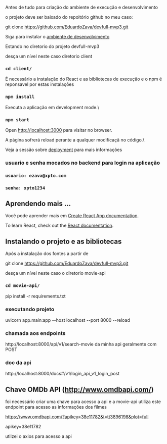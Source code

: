 Antes de tudo para criação do ambiente de execução e desenvolvimento

o projeto deve ser baixado do repoitório github no meu caso:

git clone https://github.com/EduardoZava/devfull-mvp3.git

Siga para instalar o [ambiente de desenvolvimento](https://kinsta.com/pt/base-de-conhecimento/react-no-windows-macos-e-linux/)

Estando no diretorio do projeto devfull-mvp3

desça um nível neste caso diretorio client
### `cd client/`

É necessário a instalação do React e as bibliotecas de execução e o npm é reponsavel por estas instalações

### `npm install`

Executa a aplicação em development mode.\

### `npm start`

Open [http://localhost:3000](http://localhost:3000) para visitar no browser.

A página sofrerá reload perante a qualquer modificaçã no código.\

Veja a sessão sobre [deployment](https://facebook.github.io/create-react-app/docs/deployment) para mais informações

### usuario e senha mocados no backend para login na aplicação
### `usuario: ezava@xpto.com`
### `senha: xpto1234`

## Aprendendo mais ...

Você pode aprender mais em [Create React App documentation](https://facebook.github.io/create-react-app/docs/getting-started).

To learn React, check out the [React documentation](https://reactjs.org/).

## Instalando o projeto e as bibliotecas

Após a instalação dos fontes a partir de 

git clone https://github.com/EduardoZava/devfull-mvp3.git

desça um nível neste caso o diretorio movie-api

### `cd movie-api/`

pip install -r requirements.txt

### executando projeto

uvicorn app.main:app --host   localhost --port 8000 --reload

### chamada aos endpoints

http://localhost:8000/api/v1/search-movie da minha api geralmente com POST

### doc da api

http://localhost:8000/docs#/v1/login_api_v1_login_post


## Chave OMDb API (http://www.omdbapi.com/)

foi necessário criar uma chave para acesso a api e a movie-api utiliza 
este endpoint para acesso as informações dos filmes

https://www.omdbapi.com/?apikey=38e11782&i=tt3896198&plot=full

apikey=38e11782

utilzei o axios para acesso a api
